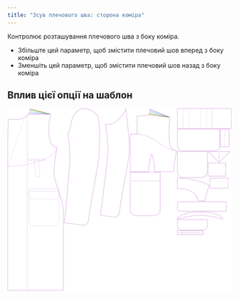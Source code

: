 ```yaml
---
title: "Зсув плечового шва: сторона коміра"
---
```


Контролює розташування плечового шва з боку коміра.

- Збільште цей параметр, щоб змістити плечовий шов вперед з боку коміра
- Зменшіть цей параметр, щоб змістити плечовий шов назад з боку коміра

## Вплив цієї опції на шаблон

![На цьому зображенні показано вплив цієї опції шляхом накладання декількох варіантів, які мають різне значення для цієї опції](carlton_s3collar_sample.svg "Вплив цієї опції на шаблон")
